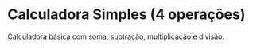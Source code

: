 # Calculadora Simples (4 operações)
Calculadora básica com soma, subtração, multiplicação e divisão.
